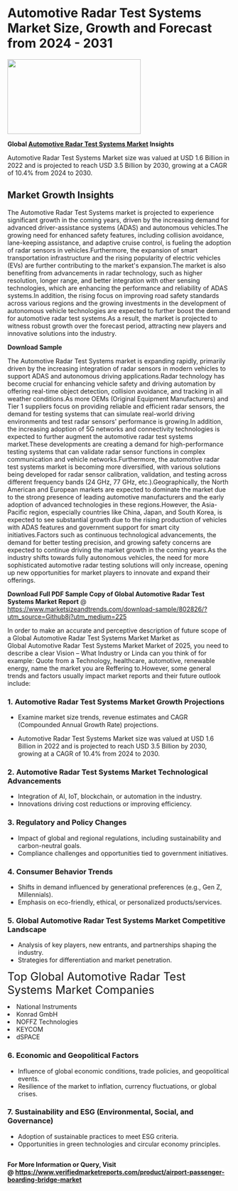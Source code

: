 <H1>Automotive Radar Test Systems Market Size, Growth and Forecast from 2024 - 2031</H1><img class="aligncenter size-medium wp-image-584254" src="https://thirdeyenews.in/wp-content/uploads/2024/09/Global-Market-Research-300x168.jpeg" alt="" width="300" height="168" /><p><strong>Global&nbsp;<a href="https://www.marketsizeandtrends.com/download-sample/802826/?utm_source=Github8j?utm_medium=225">Automotive Radar Test Systems Market</a> Insights</strong></p><p>Automotive Radar Test Systems Market size was valued at USD 1.6 Billion in 2022 and is projected to reach USD 3.5 Billion by 2030, growing at a CAGR of 10.4% from 2024 to 2030.</p><p><h2>Market Growth Insights</h2> <p>The Automotive Radar Test Systems market is projected to experience significant growth in the coming years, driven by the increasing demand for advanced driver-assistance systems (ADAS) and autonomous vehicles.The growing need for enhanced safety features, including collision avoidance, lane-keeping assistance, and adaptive cruise control, is fueling the adoption of radar sensors in vehicles.Furthermore, the expansion of smart transportation infrastructure and the rising popularity of electric vehicles (EVs) are further contributing to the market's expansion.The market is also benefiting from advancements in radar technology, such as higher resolution, longer range, and better integration with other sensing technologies, which are enhancing the performance and reliability of ADAS systems.In addition, the rising focus on improving road safety standards across various regions and the growing investments in the development of autonomous vehicle technologies are expected to further boost the demand for automotive radar test systems.As a result, the market is projected to witness robust growth over the forecast period, attracting new players and innovative solutions into the industry.</p> <p><strong>Download Sample</strong></p> <p>The Automotive Radar Test Systems market is expanding rapidly, primarily driven by the increasing integration of radar sensors in modern vehicles to support ADAS and autonomous driving applications.Radar technology has become crucial for enhancing vehicle safety and driving automation by offering real-time object detection, collision avoidance, and tracking in all weather conditions.As more OEMs (Original Equipment Manufacturers) and Tier 1 suppliers focus on providing reliable and efficient radar sensors, the demand for testing systems that can simulate real-world driving environments and test radar sensors' performance is growing.In addition, the increasing adoption of 5G networks and connectivity technologies is expected to further augment the automotive radar test systems market.These developments are creating a demand for high-performance testing systems that can validate radar sensor functions in complex communication and vehicle networks.Furthermore, the automotive radar test systems market is becoming more diversified, with various solutions being developed for radar sensor calibration, validation, and testing across different frequency bands (24 GHz, 77 GHz, etc.).Geographically, the North American and European markets are expected to dominate the market due to the strong presence of leading automotive manufacturers and the early adoption of advanced technologies in these regions.However, the Asia-Pacific region, especially countries like China, Japan, and South Korea, is expected to see substantial growth due to the rising production of vehicles with ADAS features and government support for smart city initiatives.Factors such as continuous technological advancements, the demand for better testing precision, and growing safety concerns are expected to continue driving the market growth in the coming years.As the industry shifts towards fully autonomous vehicles, the need for more sophisticated automotive radar testing solutions will only increase, opening up new opportunities for market players to innovate and expand their offerings.</p> <p><span class=""><strong>Download Full PDF Sample Copy of Global Automotive Radar Test Systems Market Report</strong> @ <a href="https://www.marketsizeandtrends.com/download-sample/802826/?utm_source=Github8j?utm_medium=225" target="_blank">https://www.marketsizeandtrends.com/download-sample/802826/?utm_source=Github8j?utm_medium=225</a></span></p><p>In order to make an accurate and perceptive description of future scope of a Global&nbsp;Automotive Radar Test Systems Market Market as Global&nbsp;Automotive Radar Test Systems Market Market of 2025, you need to describe a clear Vision &ndash; What Industry or Linda can you think of for example: Quote from a Technology, healthcare, automotive, renewable energy, name the market you are Reffering to.However, some general trends and factors usually impact market reports and their future outlook include:</p><h3>1.&nbsp;<strong>Automotive Radar Test Systems Market Growth Projections</strong></h3><ul><li>Examine market size trends, revenue estimates and CAGR (Compounded Annual Growth Rate) projections.</li><li><p>Automotive Radar Test Systems Market size was valued at USD 1.6 Billion in 2022 and is projected to reach USD 3.5 Billion by 2030, growing at a CAGR of 10.4% from 2024 to 2030.</p></li></ul><h3>2.&nbsp;<strong>Automotive Radar Test Systems Market Technological Advancements</strong></h3><ul><li>Integration of AI, IoT, blockchain, or automation in the industry.</li><li>Innovations driving cost reductions or improving efficiency.</li></ul><h3>3.&nbsp;<strong>Regulatory and Policy Changes</strong></h3><ul><li>Impact of global and regional regulations, including sustainability and carbon-neutral goals.</li><li>Compliance challenges and opportunities tied to government initiatives.</li></ul><h3>4.&nbsp;<strong>Consumer Behavior Trends</strong></h3><ul><li>Shifts in demand influenced by generational preferences (e.g., Gen Z, Millennials).</li><li>Emphasis on eco-friendly, ethical, or personalized products/services.</li></ul><h3>5.&nbsp;<strong>Global Automotive Radar Test Systems Market Competitive Landscape</strong></h3><ul><li>Analysis of key players, new entrants, and partnerships shaping the industry.</li><li>Strategies for differentiation and market penetration.</li></ul><p data-pm-slice="1 1 []"><span style="color: inherit; font-family: inherit; font-size: 25px;">Top Global Automotive Radar Test Systems Market Companies</span></p><div class="" data-test-id=""><p><li>National Instruments</li><li> Konrad GmbH</li><li> NOFFZ Technologies</li><li> KEYCOM</li><li> dSPACE</li></p></div><h3>6.&nbsp;<strong>Economic and Geopolitical Factors</strong></h3><ul><li>Influence of global economic conditions, trade policies, and geopolitical events.</li><li>Resilience of the market to inflation, currency fluctuations, or global crises.</li></ul><h3>7.&nbsp;<strong>Sustainability and ESG (Environmental, Social, and Governance)</strong></h3><ul><li>Adoption of sustainable practices to meet ESG criteria.</li><li>Opportunities in green technologies and circular economy principles.</li></ul><h2><strong style="font-size: 14px;">For More Information or Query, Visit @&nbsp;</strong><a style="background-color: #ffffff; font-size: 14px;" href="https://www.marketsizeandtrends.com/report/automotive-radar-test-systems-market/" target="_blank">https://www.verifiedmarketreports.com/product/airport-passenger-boarding-bridge-market</a></h2>